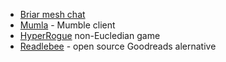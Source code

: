 * [Briar mesh chat](https://briarproject.org/)
* [Mumla](https://f-droid.org/en/packages/se.lublin.mumla/) - Mumble client
* [HyperRogue](https://www.f-droid.org/en/packages/com.roguetemple.hyperroid/) non-Eucledian game
* [Readlebee](https://gitlab.com/Alamantus/Readlebee) - open source Goodreads alernative
